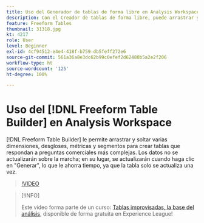 ```yaml
---
title: Uso del Generador de tablas de forma libre en Analysis Workspace
description: Con el Creador de tablas de forma libre, puede arrastrar y soltar varias dimensiones, desgloses, métricas y segmentos para crear tablas que respondan a preguntas comerciales más complejas. Los datos no se actualizarán sobre la marcha; en su lugar, se actualizarán cuando haga clic en "Generar", lo que le ahorra tiempo, ya que la tabla solo se actualiza una vez.
feature: Freeform Tables
thumbnail: 31318.jpg
kt: 4217
role: User
level: Beginner
exl-id: 4cf94512-e4e4-418f-b759-db5feff272e6
source-git-commit: 561a36a8e3dc62b99c0efef2d62480b5a2e2f206
workflow-type: ht
source-wordcount: '125'
ht-degree: 100%

---
```


# Uso del [!DNL Freeform Table Builder] en Analysis Workspace

[!DNL Freeform Table Builder] le permite arrastrar y soltar varias dimensiones, desgloses, métricas y segmentos para crear tablas que respondan a preguntas comerciales más complejas. Los datos no se actualizarán sobre la marcha; en su lugar, se actualizarán cuando haga clic en &quot;Generar&quot;, lo que le ahorra tiempo, ya que la tabla solo se actualiza una vez.

>[!VIDEO](https://video.tv.adobe.com/v/31318/?quality=12)

>[!INFO]
>
> Este vídeo forma parte de un curso: [Tablas improvisadas, la base del análisis](https://experienceleague.adobe.com/?recommended=Analytics-U-1-2020.3), disponible de forma gratuita en Experience League!
